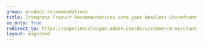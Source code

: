 ```yaml
---
group: product-recommendations
title: Integrate Product Recommendations into your Headless Storefront
ee_only: True
redirect_to: https://experienceleague.adobe.com/docs/commerce-merchant-services/product-recommendations/getting-started/headless.html
layout: migrated
---
```

